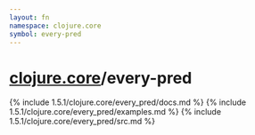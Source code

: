 ```yaml
---
layout: fn
namespace: clojure.core
symbol: every-pred
---
```


# [clojure.core](../)/every-pred

{% include 1.5.1/clojure.core/every_pred/docs.md %}
{% include 1.5.1/clojure.core/every_pred/examples.md %}
{% include 1.5.1/clojure.core/every_pred/src.md %}

